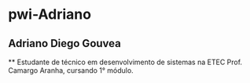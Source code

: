 # pwi-Adriano
## Adriano Diego Gouvea
**
Estudante de técnico em desenvolvimento de sistemas na ETEC Prof. Camargo Aranha, cursando 1° módulo.


